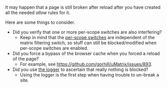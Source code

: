 It may happen that a page is still broken after reload after you have created all the needed _allow_ rules for it.

Here are some things to consider.

- Did you verify that one or more per-scope switches are also interfering?
    - Keep in mind that the [per-scope switches](https://github.com/gorhill/uMatrix/wiki/Per-scope-switches) are independent of the matrix filtering switch, so stuff can still be blocked/modified when per-scope switches are enabled.
- Did you force a bypass of the browser cache when you forced a reload of the page?
    - For example, see <https://github.com/gorhill/uMatrix/issues/893>.
- Did you use [the logger](https://github.com/gorhill/uMatrix/wiki/Logger) to ascertain that really nothing is blocked?
    - Using the logger is the first step when having trouble to un-break a site.